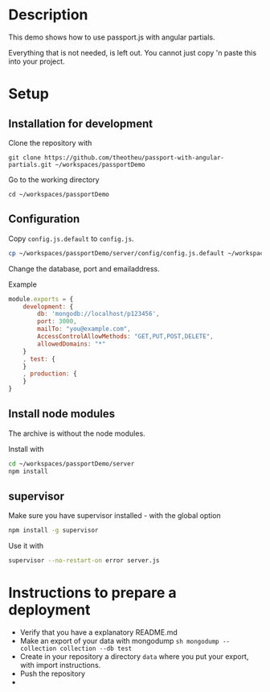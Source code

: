 Description
===========
This demo shows how to use passport.js with angular partials.

Everything that is not needed, is left out. You cannot just copy 'n paste this into your project.




Setup
=====
Installation for development
----------------------------

Clone the repository with
```
git clone https://github.com/theotheu/passport-with-angular-partials.git ~/workspaces/passportDemo
```

Go to the working directory
```
cd ~/workspaces/passportDemo
```

Configuration
----------
Copy ```config.js.default``` to ```config.js```.
```sh
cp ~/workspaces/passportDemo/server/config/config.js.default ~/workspaces/passportDemo/server/config/config.js
```

Change the database, port and emailaddress.

Example
```javascript
module.exports = {
    development: {
        db: 'mongodb://localhost/p123456',
        port: 3000,
        mailTo: "you@example.com",
        AccessControlAllowMethods: "GET,PUT,POST,DELETE",
        allowedDomains: "*"
    }
    , test: {
    }
    , production: {
    }
}
```

Install node modules
----------
The archive is without the node modules.

Install with
```sh
cd ~/workspaces/passportDemo/server
npm install
```

supervisor
----------
Make sure you have supervisor installed - with the global option

```sh
npm install -g supervisor
```

Use it with
```sh
supervisor --no-restart-on error server.js
```

Instructions to prepare a deployment
===================================

* Verify that you have a explanatory README.md
* Make an export of your data with mongodump ```sh mongodump --collection collection --db test```
* Create in your repository a directory ```data``` where you put your export, with import instructions.
* Push the repository
*
